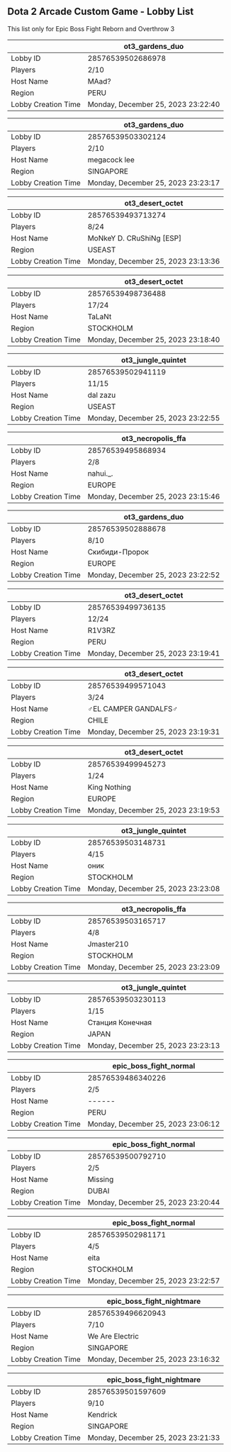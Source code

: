 ## Dota 2 Arcade Custom Game - Lobby List

This list only for Epic Boss Fight Reborn and Overthrow 3

|  | ot3_gardens_duo |
| ------ | ------ |
| Lobby ID | 28576539502686978 |
| Players | 2/10 |
| Host Name | MAad? |
| Region | PERU |
| Lobby Creation Time | Monday, December 25, 2023 23:22:40 |


|  | ot3_gardens_duo |
| ------ | ------ |
| Lobby ID | 28576539503302124 |
| Players | 2/10 |
| Host Name | megacock lee |
| Region | SINGAPORE |
| Lobby Creation Time | Monday, December 25, 2023 23:23:17 |


|  | ot3_desert_octet |
| ------ | ------ |
| Lobby ID | 28576539493713274 |
| Players | 8/24 |
| Host Name | MoNkeY D. CRuShiNg [ESP] |
| Region | USEAST |
| Lobby Creation Time | Monday, December 25, 2023 23:13:36 |


|  | ot3_desert_octet |
| ------ | ------ |
| Lobby ID | 28576539498736488 |
| Players | 17/24 |
| Host Name | TaLaNt |
| Region | STOCKHOLM |
| Lobby Creation Time | Monday, December 25, 2023 23:18:40 |


|  | ot3_jungle_quintet |
| ------ | ------ |
| Lobby ID | 28576539502941119 |
| Players | 11/15 |
| Host Name | dal zazu |
| Region | USEAST |
| Lobby Creation Time | Monday, December 25, 2023 23:22:55 |


|  | ot3_necropolis_ffa |
| ------ | ------ |
| Lobby ID | 28576539495868934 |
| Players | 2/8 |
| Host Name | nahui._. |
| Region | EUROPE |
| Lobby Creation Time | Monday, December 25, 2023 23:15:46 |


|  | ot3_gardens_duo |
| ------ | ------ |
| Lobby ID | 28576539502888678 |
| Players | 8/10 |
| Host Name | Скибиди-Пророк |
| Region | EUROPE |
| Lobby Creation Time | Monday, December 25, 2023 23:22:52 |


|  | ot3_desert_octet |
| ------ | ------ |
| Lobby ID | 28576539499736135 |
| Players | 12/24 |
| Host Name | R1V3RZ |
| Region | PERU |
| Lobby Creation Time | Monday, December 25, 2023 23:19:41 |


|  | ot3_desert_octet |
| ------ | ------ |
| Lobby ID | 28576539499571043 |
| Players | 3/24 |
| Host Name | ♂EL CAMPER GANDALFS♂ |
| Region | CHILE |
| Lobby Creation Time | Monday, December 25, 2023 23:19:31 |


|  | ot3_desert_octet |
| ------ | ------ |
| Lobby ID | 28576539499945273 |
| Players | 1/24 |
| Host Name | King Nothing |
| Region | EUROPE |
| Lobby Creation Time | Monday, December 25, 2023 23:19:53 |


|  | ot3_jungle_quintet |
| ------ | ------ |
| Lobby ID | 28576539503148731 |
| Players | 4/15 |
| Host Name | оник |
| Region | STOCKHOLM |
| Lobby Creation Time | Monday, December 25, 2023 23:23:08 |


|  | ot3_necropolis_ffa |
| ------ | ------ |
| Lobby ID | 28576539503165717 |
| Players | 4/8 |
| Host Name | Jmaster210 |
| Region | STOCKHOLM |
| Lobby Creation Time | Monday, December 25, 2023 23:23:09 |


|  | ot3_jungle_quintet |
| ------ | ------ |
| Lobby ID | 28576539503230113 |
| Players | 1/15 |
| Host Name | Станция Конечная |
| Region | JAPAN |
| Lobby Creation Time | Monday, December 25, 2023 23:23:13 |


|  | epic_boss_fight_normal |
| ------ | ------ |
| Lobby ID | 28576539486340226 |
| Players | 2/5 |
| Host Name | ------ |
| Region | PERU |
| Lobby Creation Time | Monday, December 25, 2023 23:06:12 |


|  | epic_boss_fight_normal |
| ------ | ------ |
| Lobby ID | 28576539500792710 |
| Players | 2/5 |
| Host Name | Missing |
| Region | DUBAI |
| Lobby Creation Time | Monday, December 25, 2023 23:20:44 |


|  | epic_boss_fight_normal |
| ------ | ------ |
| Lobby ID | 28576539502981171 |
| Players | 4/5 |
| Host Name | eita |
| Region | STOCKHOLM |
| Lobby Creation Time | Monday, December 25, 2023 23:22:57 |


|  | epic_boss_fight_nightmare |
| ------ | ------ |
| Lobby ID | 28576539496620943 |
| Players | 7/10 |
| Host Name | We Are Electric |
| Region | SINGAPORE |
| Lobby Creation Time | Monday, December 25, 2023 23:16:32 |


|  | epic_boss_fight_nightmare |
| ------ | ------ |
| Lobby ID | 28576539501597609 |
| Players | 9/10 |
| Host Name | Kendrick |
| Region | SINGAPORE |
| Lobby Creation Time | Monday, December 25, 2023 23:21:33 |


